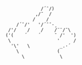                   /´¯/) 
                ,/¯  / 
               /    / 
         /´¯/'   '/´¯¯·¸ 
      /'/    /    /    /¨¨/¯\ 
     ('(    ´    ´     ¯ /'  ') 
      \                 '     / 
       '\'   \           _.·´ 
         \              ( 
           \             \ 
